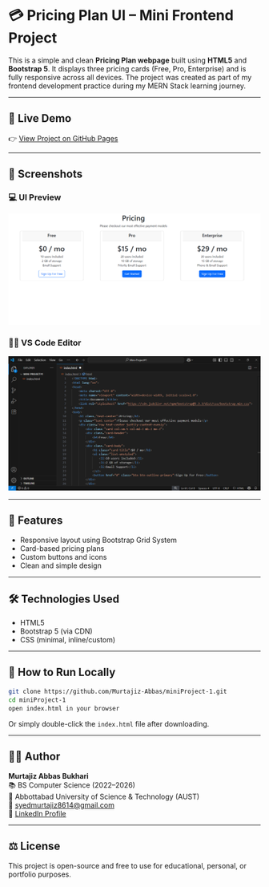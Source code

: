 # 💳 Pricing Plan UI – Mini Frontend Project

This is a simple and clean **Pricing Plan webpage** built using **HTML5** and **Bootstrap 5**. It displays three pricing cards (Free, Pro, Enterprise) and is fully responsive across all devices. The project was created as part of my frontend development practice during my MERN Stack learning journey.

---

## 🚀 Live Demo

👉 [View Project on GitHub Pages](https://Murtajiz-Abbas.github.io/miniProject-1/)

---

## 📸 Screenshots

### 💻 UI Preview
![Pricing Page Screenshot](screenshots/pricing-page-preview.png)

### 🧑‍💻 VS Code Editor
![VS Code Screenshot](screenshots/vscode1.png)

---

## 🔑 Features

- Responsive layout using Bootstrap Grid System
- Card-based pricing plans
- Custom buttons and icons
- Clean and simple design

---

## 🛠️ Technologies Used

- HTML5  
- Bootstrap 5 (via CDN)  
- CSS (minimal, inline/custom)

---

## 📂 How to Run Locally

```bash
git clone https://github.com/Murtajiz-Abbas/miniProject-1.git
cd miniProject-1
open index.html in your browser
```

Or simply double-click the `index.html` file after downloading.

---

## 👨‍💻 Author

**Murtajiz Abbas Bukhari**  
📚 BS Computer Science (2022–2026)  
🏫 Abbottabad University of Science & Technology (AUST)  
📧 syedmurtajiz8614@gmail.com  
🔗 [LinkedIn Profile](https://www.linkedin.com/in/murtajiz-abbas-bukhari-0114aa376/)

---

## ⚖️ License

This project is open-source and free to use for educational, personal, or portfolio purposes.